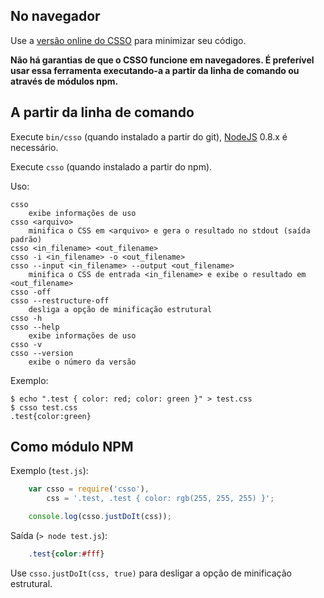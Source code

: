 ## No navegador

Use a [versão online do CSSO](http://css.github.com/csso/csso.html) para minimizar seu código.

**Não há garantias de que o CSSO funcione em navegadores. É preferível usar essa ferramenta executando-a a partir da linha de comando ou através de módulos npm.**

## A partir da linha de comando

Execute `bin/csso` (quando instalado a partir do git), [NodeJS](http://nodejs.org) 0.8.x é necessário.

Execute `csso` (quando instalado a partir do npm).

Uso:

    csso
        exibe informações de uso
    csso <arquivo>
        minifica o CSS em <arquivo> e gera o resultado no stdout (saída padrão)
    csso <in_filename> <out_filename>
    csso -i <in_filename> -o <out_filename>
    csso --input <in_filename> --output <out_filename>
        minifica o CSS de entrada <in_filename> e exibe o resultado em <out_filename>
    csso -off
    csso --restructure-off
        desliga a opção de minificação estrutural
    csso -h
    csso --help
        exibe informações de uso
    csso -v
    csso --version
        exibe o número da versão

Exemplo:

    $ echo ".test { color: red; color: green }" > test.css
    $ csso test.css
    .test{color:green}

## Como módulo NPM

Exemplo (`test.js`):
```js
    var csso = require('csso'),
        css = '.test, .test { color: rgb(255, 255, 255) }';

    console.log(csso.justDoIt(css));
```
Saída (`> node test.js`):
```css
    .test{color:#fff}
```
Use `csso.justDoIt(css, true)` para desligar a opção de minificação estrutural.
